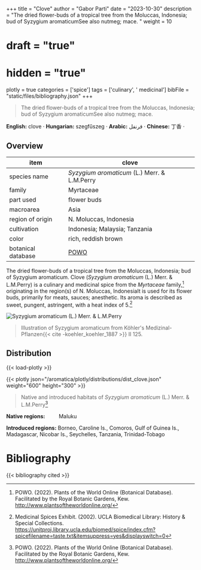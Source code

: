 +++
title = "Clove"
author = "Gabor Parti"
date = "2023-10-30"
description = "The dried flower-buds of a tropical tree from the Moluccas, Indonesia; bud of Syzygium aromaticumSee also nutmeg; mace. "
weight = 10
# draft = "true"
# hidden = "true"
plotly = true
categories = ['spice']
tags = ['culinary', ' medicinal']
bibFile = "static/files/bibliography.json"
+++

>The dried flower-buds of a tropical tree from the Moluccas, Indonesia; bud of Syzygium aromaticumSee also nutmeg; mace. 

<p style="text-align:center;">

**English:** clove · **Hungarian:** szegfűszeg · **Arabic:** <span class="arabic-text" dir="rtl">قرنفل</span> · **Chinese:** <span class="chinese-text">丁香</span> · 

</p>

## Overview

|       item       |                       clove                       |
|------------------|---------------------------------------------------|
|   species name   |   *Syzygium aromaticum* (L.) Merr. \& L.M.Perry   |
|      family      |                     Myrtaceae                     |
|     part used    |                    flower buds                    |
|     macroarea    |                        Asia                       |
| region of origin |               N. Moluccas, Indonesia              |
|    cultivation   |           Indonesia; Malaysia; Tanzania           |
|       color      |                rich, reddish brown                |
|botanical database|[POWO](https://powo.science.kew.org/taxon/601421-1)|

The dried flower-buds of a tropical tree from the Moluccas, Indonesia; bud of Syzygium aromaticum. Clove (*Syzygium aromaticum* (L.) Merr. \& L.M.Perry) is a culinary and medicinal spice from the *Myrtaceae* family,[^powo] originating in the region(s) of N. Moluccas, IndonesiaIt is used for its flower buds, primarily for meats, sauces; anesthetic. Its aroma is described as sweet, pungent, astringent, with a heat index of 5.[^ucla_medicinal_2002]

![*Syzygium aromaticum* (L.) Merr. \& L.M.Perry](/images/illustrations/clove.png?width=40rem "Illustration of Syzygium aromaticum from Köhler's Medizinal-Pflanzen")

>Illustration of Syzygium aromaticum from Köhler's Medizinal-Pflanzen{{< cite -koehler_koehler_1887 >}} II 125.

## Distribution

{{< load-plotly >}}

{{< plotly json="/aromatica/plotly/distributions/dist_clove.json" weight="600" height="300" >}}

>Native and introduced habitats of *Syzygium aromaticum* (L.) Merr. \& L.M.Perry[^powo]

<p style="text-align:left;">

**Native regions:** &ensp; &ensp; &ensp; Maluku

**Introduced regions:** Borneo, Caroline Is., Comoros, Gulf of Guinea Is., Madagascar, Nicobar Is., Seychelles, Tanzania, Trinidad-Tobago

</p>

[^powo]: POWO. (2022). Plants of the World Online (Botanical Database). Facilitated by the Royal Botanic Gardens, Kew. http://www.plantsoftheworldonline.org/
[^ucla_medicinal_2002]: Medicinal Spices Exhibit. (2002). UCLA Biomedical Library: History & Special Collections. https://unitproj.library.ucla.edu/biomed/spice/index.cfm?spicefilename=taste.txt&itemsuppress=yes&displayswitch=0



# Bibliography

{{< bibliography cited >}}

